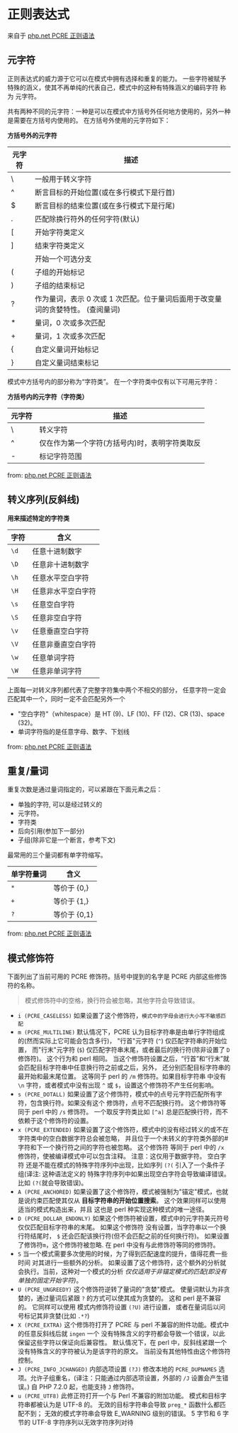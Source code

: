 # 正则表达式

来自于 [php.net PCRE 正则语法](https://www.php.net/manual/zh/regexp.reference.meta.php)

## 元字符

正则表达式的威力源于它可以在模式中拥有选择和重复的能力。 一些字符被赋予 特殊的涵义，使其不再单纯的代表自己，模式中的这种有特殊涵义的编码字符 称为 元字符。

共有两种不同的元字符：一种是可以在模式中方括号外任何地方使用的，另外一种 是需要在方括号内使用的。 在方括号外使用的元字符如下：

**方括号外的元字符**

元字符 | 描述
-----|-----
\ | 一般用于转义字符
^ | 断言目标的开始位置(或在多行模式下是行首)
$ | 断言目标的结束位置(或在多行模式下是行尾)
. | 匹配除换行符外的任何字符(默认)
[ | 开始字符类定义
] | 结束字符类定义
| | 开始一个可选分支
( | 子组的开始标记
) | 子组的结束标记
? | 作为量词，表示 0 次或 1 次匹配。位于量词后面用于改变量词的贪婪特性。 (查阅量词)
* | 量词，0 次或多次匹配
+ | 量词，1 次或多次匹配
{ | 自定义量词开始标记
} | 自定义量词结束标记

模式中方括号内的部分称为“字符类”。 在一个字符类中仅有以下可用元字符：

**方括号内的元字符（字符类）**

元字符 | 描述
-----|-----
\ | 转义字符
^ | 仅在作为第一个字符(方括号内)时，表明字符类取反
- | 标记字符范围

from: [php.net PCRE 正则语法](https://www.php.net/manual/zh/regexp.reference.meta.php)

## 转义序列(反斜线)

**用来描述特定的字符类**


字符  | 含义
-----|-----
`\d` | 任意十进制数字
`\D` | 任意非十进制数字
`\h` | 任意水平空白字符
`\H` | 任意非水平空白字符
`\s` | 任意空白字符
`\S` | 任意非空白字符
`\v` | 任意垂直空白字符
`\V` | 任意非垂直空白字符
`\w` | 任意单词字符
`\W` | 任意非单词字符

上面每一对转义序列都代表了完整字符集中两个不相交的部分， 任意字符一定会匹配其中一个，同时一定不会匹配另外一个

- "空白字符"（whitespace）是 HT (9)、LF (10)、FF (12)、CR (13)、space (32)。
- 单词字符指的是任意字母、数字、下划线

from: [php.net PCRE 正则语法](https://www.php.net/manual/zh/regexp.reference.escape.php)

## 重复/量词

重复次数是通过量词指定的，可以紧跟在下面元素之后：

- 单独的字符, 可以是经过转义的
- 元字符。
- 字符类
- 后向引用(参加下一部分)
- 子组(除非它是一个断言，参考下文)

最常用的三个量词都有单字符缩写。

单字符量词 | 含义
------|------
`*` |  等价于 {0,}
`+` |  等价于 {1,}
`?` |  等价于 {0,1}

from: [php.net PCRE 正则语法](https://www.php.net/manual/zh/regexp.reference.repetition.php)

## 模式修饰符

下面列出了当前可用的 PCRE 修饰符。括号中提到的名字是 PCRE 内部这些修饰符的名称。 

> 模式修饰符中的空格，换行符会被忽略，其他字符会导致错误。

- `i (PCRE_CASELESS)`  如果设置了这个修饰符，`模式中的字母会进行大小写不敏感匹配`
- `m (PCRE_MULTILINE)`  默认情况下，PCRE 认为目标字符串是由单行字符组成的(然而实际上它可能会包含多行)，
"行首"元字符 (`^`) 仅匹配字符串的开始位置， 而"行末"元字符 (`$`) 仅匹配字符串末尾，或者最后的换行符(除非设置了 `D` 修饰符)。
这个行为和 perl 相同。 当这个修饰符设置之后，“行首”和“行末”就会匹配目标字符串中任意换行符之前或之后，另外， 还分别匹配目标字符串的最开始和最末尾位置。
这等同于 perl 的 `/m` 修饰符。如果目标字符串 中没有 `\n` 字符，或者模式中没有出现 `^` 或 `$`，设置这个修饰符不产生任何影响。
- `s (PCRE_DOTALL)` 如果设置了这个修饰符，模式中的点号元字符匹配所有字符，包含换行符。如果没有这个 修饰符，点号不匹配换行符。
这个修饰符等同于 perl 中的 `/s` 修饰符。 一个取反字符类比如 `[^a]` 总是匹配换行符，而不依赖于这个修饰符的设置。
- `x (PCRE_EXTENDED)` 如果设置了这个修饰符，模式中的没有经过转义的或不在字符类中的空白数据字符总会被忽略， 并且位于一个未转义的字符类外部的#字符和下一个换行符之间的字符也被忽略。
这个修饰符 等同于 perl 中的 `/x` 修饰符，使被编译模式中可以包含注释。 注意：这仅用于数据字符。 
空白字符 还是不能在模式的特殊字符序列中出现，比如序列 `(?(` 引入了一个条件子组(译注: 这种语法定义的 特殊字符序列中如果出现空白字符会导致编译错误。 比如 `(?(`就会导致错误)。
- `A (PCRE_ANCHORED)` 如果设置了这个修饰符，模式被强制为"锚定"模式，也就是说约束匹配使其仅从 **目标字符串的开始位置搜索**。
这个效果同样可以使用适当的模式构造出来，并且 这也是 perl 种实现这种模式的唯一途径。
- `D (PCRE_DOLLAR_ENDONLY)` 如果这个修饰符被设置，模式中的元字符美元符号仅仅匹配目标字符串的末尾。
如果这个修饰符 没有设置，当字符串以一个换行符结尾时， `$` 还会匹配该换行符(但不会匹配之前的任何换行符)。 
如果设置了修饰符`m`，这个修饰符被忽略. 在 perl 中没有与此修饰符等同的修饰符。
- `S` 当一个模式需要多次使用的时候，为了得到匹配速度的提升，值得花费一些时间 对其进行一些额外的分析。
如果设置了这个修饰符，这个额外的分析就会执行。当前，这种对一个模式的分析 _仅仅适用于非锚定模式的匹配(即没有单独的固定开始字符)_。
- `U (PCRE_UNGREEDY)` 这个修饰符逆转了量词的"贪婪"模式。 使量词默认为非贪婪的，通过量词后紧跟 `?` 的方式可以使其成为贪婪的。
这和 perl 是不兼容的。 它同样可以使用 模式内修饰符设置 `(?U)` 进行设置， 或者在量词后以问号标记其非贪婪(比如 `.*?`)
- `X (PCRE_EXTRA)` 这个修饰符打开了 PCRE 与 perl 不兼容的附件功能。模式中的任意反斜线后就 `ingen` 一个 没有特殊含义的字符都会导致一个错误，以此保留这些字符以保证向后兼容性。
默认情况下，在 perl 中，反斜线紧跟一个没有特殊含义的字符被认为是该字符的原文。 当前没有其他特性由这个修饰符控制。
- `J (PCRE_INFO_JCHANGED)` 内部选项设置 `(?J)` 修改本地的 `PCRE_DUPNAMES` 选项。允许子组重名，(译注：只能通过内部选项设置，外部的 `/J` 设置会产生错误。) 自 PHP 7.2.0 起，也能支持 `J` 修饰符。
- `u (PCRE_UTF8)` 此修正符打开一个与 Perl 不兼容的附加功能。 
模式和目标字符串都被认为是 UTF-8 的。 无效的目标字符串会导致 `preg_*` 函数什么都匹配不到；
无效的模式字符串会导致 E_WARNING 级别的错误。 5 字节和 6 字节的 UTF-8 字符序列以无效字符序列对待

